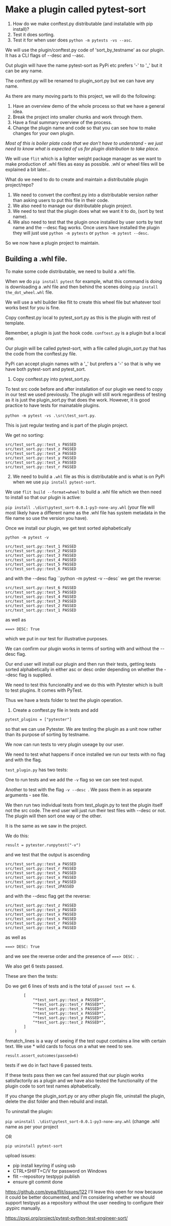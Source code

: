 # Make a plugin called pytest-sort

1. How do we make conftest.py distributable (and installable with pip install)?
2. Test it does sorting.
3. Test it for when user does `python -m pytests -vs --asc`.

We will use the plugin/conftest.py code of 'sort_by_testname' as our plugin. It has a CLI flags of --desc and --asc.

Out plugin will have the name pytest-sort as PyPi etc prefers '-' to '_' but it can be any name.

The conftest.py will be renamed to plugin_sort.py but we can have any name.

As there are many moving parts to this project, we will do the following:

1. Have an overview demo of the whole process so that we have a general idea.
2. Break the project into smaller chunks and work through them.
3. Have a final summary overview of the process.
4. Change the plugin name and code so that you can see how to make changes for your own plugin.

  *Most of this is boiler plate code that we don't have to understand - we just need to know what is expected of us for plugin distribution to take place.*

We will use `flit` which is a lighter weight package manager as we want to make production of .whl files as easy as possible. .whl or wheel files will be explained a bit later...

What do we need to do to create and maintain a distributable plugin project/repo?

1. We need to convert the conftest.py into a distributable version rather than asking users to put this file in their code.
2. We also need to manage our distributable plugin project.
3. We need to test that the plugin does what we want it to do, (sort by test name).
4. We also need to test that the plugin once installed by user sorts by test name and the --desc flag works. Once users have installed the plugin they will just use `python -m pytests` or `python -m pytest --desc`.


So we now have a plugin project to maintain.

## Building a .whl file.

To make some code distributable, we need to build a .whl file.

When we do `pip install pytest` for example, what this command is doing is downloading a .whl file and then behind the scenes doing `pip install the_dot_wheel.whl` file.

We will use a whl builder like flit to create this wheel file but whatever tool works best for you is fine.

Copy conftest.py local to pytest_sort.py as this is the plugin with rest of template. 

<!-- For Flit we need to add a version number in this file. (moved to pyproject.toml rather than dynamic). -->

Remember, a plugin is just the hook code. `conftest.py` is a plugin but a local one. 

Our plugin will be called pytest-sort, with a file called plugin_sort.py that has the code from the conftest.py file.

PyPi can accept plugin names with a '_' but prefers a '-' so that is why we have both pytest-sort and pytest_sort.

1. Copy conftest.py into pytest_sort.py.

To test src code before and after installation of our plugin we need to copy in our test we used previously. The plugin will still work regardless of testing as it is just the plugin_sort.py that does the work. However, it is good practice to have tests for mainatable plugins.

`python -m pytest -vs .\src\test_sort.py`.

This is just regular testing and is part of the plugin project.

We get no sorting:
```
src/test_sort.py::test_s PASSED
src/test_sort.py::test_z PASSED
src/test_sort.py::test_a PASSED
src/test_sort.py::test_y PASSED
src/test_sort.py::test_x PASSED
src/test_sort.py::test_r PASSED
```
2. We need to build a `.whl` file as this is distributable and is what is on PyPi when we use `pip install pytest-sort`.

We use `flit build --format=wheel` to build a .whl file which we then need to install so that our plugin is active:

`pip install .\dist\pytest_sort-0.0.1-py3-none-any.whl` (your file will most likely have a different name as the .whl file has system metadata in the file name so use the version you have).

Once we install our plugin, we get test sorted alphabetically

`python -m pytest -v`

```
src/test_sort.py::test_1 PASSED      
src/test_sort.py::test_2 PASSED                     
src/test_sort.py::test_3 PASSED
src/test_sort.py::test_4 PASSED
src/test_sort.py::test_5 PASSED 
src/test_sort.py::test_6 PASSED 
```
and with the --desc flag ``python -m pytest -v --desc` we get the reverse:

```
src/test_sort.py::test_6 PASSED
src/test_sort.py::test_5 PASSED
src/test_sort.py::test_4 PASSED
src/test_sort.py::test_3 PASSED
src/test_sort.py::test_2 PASSED
src/test_sort.py::test_1 PASSED
```
as well as 
```
===> DESC: True
```
which we put in our test for illustrative purposes.

We can confirm our plugin works in terms of sorting with and without the --desc flag.

Our end user will install our plugin and then run their tests, getting tests sorted alphabetically in either asc or desc order depending on whether the --desc flag is supplied.

We need to test this funcionality and we do this with Pytester which is built to test plugins. It comes with PyTest.

Thus we have a tests folder to test the plugin operation.

1. Create a conftest.py file in tests and add
```
pytest_plugins = ["pytester"]
```
so that we can use Pytester. We are testing the plugin as a unit now rather than its purpose of sorting by testname.

We now can run tests to very plugin useage by our user.

We need to test what happens if once installed we run our tests with no flag and with the flag.

`test_plugin.py` has two tests:

One to run tests and we add the `-v` flag so we can see test ouput.

Another to test with the flag `-v --desc `. We pass them in as separate arguments - see file.

We then run two individual tests from test_plugin.py to test the plugin itself not the src code. The end user will just run their test files with --desc or not. The plugin will then sort one way or the other.

It is the same as we saw in the project.

We do this:
```
result = pytester.runpytest("-v")
```
and we test that the output is ascending

```
src/test_sort.py::test_a PASSED
src/test_sort.py::test_r PASSED
src/test_sort.py::test_s PASSED
src/test_sort.py::test_x PASSED
src/test_sort.py::test_y PASSED
src/test_sort.py::test_zPASSED
```
and with the --desc flag get the reverse:

```
src/test_sort.py::test_z PASSED
src/test_sort.py::test_y PASSED
src/test_sort.py::test_x PASSED
src/test_sort.py::test_s PASSED
src/test_sort.py::test_r PASSED
src/test_sort.py::test_a PASSED
```

as well as 
```
===> DESC: True
```
and we see the reverse order and the presence of `===> DESC: `. 

We also get 6 tests passed.

These are then the tests:

Do we get 6 lines of tests and is the total of `passed test == 6`.

```    result.stdout.fnmatch_lines(
        [
            "*test_sort.py::test_a PASSED*",
            "*test_sort.py::test_r PASSED*",
            "*test_sort.py::test_s PASSED*",
            "*test_sort.py::test_x PASSED*",
            "*test_sort.py::test_y PASSED*",
            "*test_sort.py::test_z PASSED*",
        ]
    )
```
fnmatch_lines is a way of seeing if the test ouput contains a line with certain text. We use * wild cards to focus on a what we need to see.

```
result.assert_outcomes(passed=6)
```
tests if we do in fact have 6 passed tests.



If these tests pass then we can feel assured that our plugin works satisfactorily as a plugin and we have also tested the functionality of the plugin code to sort test names alphabetically.

If you change the plugin_sort.py or any other plugin file, uninstall the plugin, delete the dist folder and then rebuild and install.

To uninstall the plugin:

`pip uninstall .\dist\pytest_sort-0.0.1-py3-none-any.whl` (change .whl name as per your project

OR

`pip uninstall pytest-sort` 

upload issues:

- pip install keyring if using usb
- CTRL+SHIFT+C/V for password on Windows
- flit --repository testpypi publish
- ensure git commit done

https://github.com/pypa/flit/issues/122
I'll leave this open for now because it could be better documented, and I'm considering whether we should support testpypi as a repository without the user needing to configure their .pypirc manually.

https://pypi.org/project/pytest-python-test-engineer-sort/